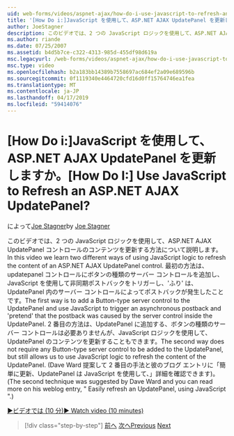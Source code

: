 ```yaml
---
uid: web-forms/videos/aspnet-ajax/how-do-i-use-javascript-to-refresh-an-aspnet-ajax-updatepanel
title: '[How Do i:]JavaScript を使用して、ASP.NET AJAX UpdatePanel を更新しますか。 | Microsoft Docs'
author: JoeStagner
description: このビデオでは、2 つの JavaScript ロジックを使用して、ASP.NET AJAX UpdatePanel コントロールのコンテンツを更新する方法について説明します。 最初の方法は、追加する、.
ms.author: riande
ms.date: 07/25/2007
ms.assetid: b4d5b7ce-c322-4313-985d-455df98d619a
msc.legacyurl: /web-forms/videos/aspnet-ajax/how-do-i-use-javascript-to-refresh-an-aspnet-ajax-updatepanel
msc.type: video
ms.openlocfilehash: b2a183bb14389b7558697ac684ef2a09e689596b
ms.sourcegitcommit: 0f1119340e4464720cfd16d0ff15764746ea1fea
ms.translationtype: MT
ms.contentlocale: ja-JP
ms.lasthandoff: 04/17/2019
ms.locfileid: "59414076"
---
```

# <a name="how-do-i-use-javascript-to-refresh-an-aspnet-ajax-updatepanel"></a><span data-ttu-id="6e6a6-105">[How Do i:]JavaScript を使用して、ASP.NET AJAX UpdatePanel を更新しますか。</span><span class="sxs-lookup"><span data-stu-id="6e6a6-105">[How Do I:] Use JavaScript to Refresh an ASP.NET AJAX UpdatePanel?</span></span>

<span data-ttu-id="6e6a6-106">によって[Joe Stagner](https://github.com/JoeStagner)</span><span class="sxs-lookup"><span data-stu-id="6e6a6-106">by [Joe Stagner](https://github.com/JoeStagner)</span></span>

<span data-ttu-id="6e6a6-107">このビデオでは、2 つの JavaScript ロジックを使用して、ASP.NET AJAX UpdatePanel コントロールのコンテンツを更新する方法について説明します。</span><span class="sxs-lookup"><span data-stu-id="6e6a6-107">In this video we learn two different ways of using JavaScript logic to refresh the content of an ASP.NET AJAX UpdatePanel control.</span></span> <span data-ttu-id="6e6a6-108">最初の方法は、updatepanel コントロールにボタンの種類のサーバー コントロールを追加し、JavaScript を使用して非同期ポストバックをトリガーし、'ふり' は、UpdatePanel 内のサーバー コントロールによってポストバックが発生したことです。</span><span class="sxs-lookup"><span data-stu-id="6e6a6-108">The first way is to add a Button-type server control to the UpdatePanel and use JavaScript to trigger an asynchronous postback and 'pretend' that the postback was caused by the server control inside the UpdatePanel.</span></span> <span data-ttu-id="6e6a6-109">2 番目の方法は、UpdatePanel に追加する、ボタンの種類のサーバー コントロールは必要ありませんが、JavaScript ロジックを使用して、UpdatePanel のコンテンツを更新することもできます。</span><span class="sxs-lookup"><span data-stu-id="6e6a6-109">The second way does not require any Button-type server control to be added to the UpdatePanel, but still allows us to use JavaScript logic to refresh the content of the UpdatePanel.</span></span> <span data-ttu-id="6e6a6-110">(Dave Ward 提案して 2 番目の手法と彼のブログ エントリに「簡単に更新、UpdatePanel は JavaScript を使用して、」詳細を確認できます)。</span><span class="sxs-lookup"><span data-stu-id="6e6a6-110">(The second technique was suggested by Dave Ward and you can read more on his weblog entry, " Easily refresh an UpdatePanel, using JavaScript ".)</span></span>

[<span data-ttu-id="6e6a6-111">&#9654;ビデオでは (10 分)</span><span class="sxs-lookup"><span data-stu-id="6e6a6-111">&#9654; Watch video (10 minutes)</span></span>](https://channel9.msdn.com/Blogs/ASP-NET-Site-Videos/how-do-i-use-javascript-to-refresh-an-aspnet-ajax-updatepanel)

> [!div class="step-by-step"]
> <span data-ttu-id="6e6a6-112">[前へ](how-do-i-build-a-custom-aspnet-ajax-server-control.md)
> [次へ](how-do-i-determine-whether-an-asynchronous-postback-has-occurred.md)</span><span class="sxs-lookup"><span data-stu-id="6e6a6-112">[Previous](how-do-i-build-a-custom-aspnet-ajax-server-control.md)
[Next](how-do-i-determine-whether-an-asynchronous-postback-has-occurred.md)</span></span>
